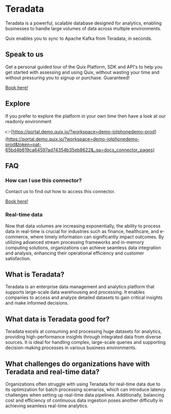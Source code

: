 <!--[tech-name]-->
# Teradata

<!--[blurb-about-tech]-->
Teradata is a powerful, scalable database designed for analytics, enabling businesses to handle large volumes of data across multiple environments.

Quix enables you to sync to Apache Kafka <span id="to_or_from">from</span> <span id="techname">Teradata</span>, in seconds.

## Speak to us

Get a personal guided tour of the Quix Platform, SDK and API's to help you get started with assessing and using Quix, without wasting your time and without pressuring you to signup or purchase. Guaranteed!

[Book here!](https://quix.io/book-a-demo)


## Explore

If you prefer to explore the platform in your own time then have a look at our readonly environment

👉[https://portal.demo.quix.io/?workspace=demo-iotphonedemo-prod](https://portal.demo.quix.io/?workspace=demo-iotphonedemo-prod&token=pat-65bd4b619ca64597ad74354b35eb8622&_ga=docs_connector_pages)


## FAQ 

### How can I use this connector?

Contact us to find out how to access this connector.

[Book here!](https://quix.io/book-a-demo)

### Real-time data

Now that data volumes are increasing exponentially, the ability to process data in real-time is crucial for industries such as finance, healthcare, and e-commerce, where timely information can significantly impact outcomes. By utilizing advanced stream processing frameworks and in-memory computing solutions, organizations can achieve seamless data integration and analysis, enhancing their operational efficiency and customer satisfaction.

## What is <span id="techname">Teradata</span>?

<!--[tech-seo-text]-->
Teradata is an enterprise data management and analytics platform that supports large-scale data warehousing and processing. It enables companies to access and analyze detailed datasets to gain critical insights and make informed decisions.

## What data is <span id="techname">Teradata</span> good for?

<!--[tech-data-seo-text]-->
Teradata excels at consuming and processing huge datasets for analytics, providing high-performance insights through integrated data from diverse sources. It is ideal for handling complex, large-scale queries and supporting decision-making processes in various business environments.

## What challenges do organizations have with <span id="techname">Teradata</span> and real-time data?

<!--[tech-challenges-seo-text]-->
Organizations often struggle with using Teradata for real-time data due to its optimization for batch processing scenarios, which can introduce latency challenges when setting up real-time data pipelines. Additionally, balancing cost and efficiency of continuous data ingestion poses another difficulty in achieving seamless real-time analytics.
